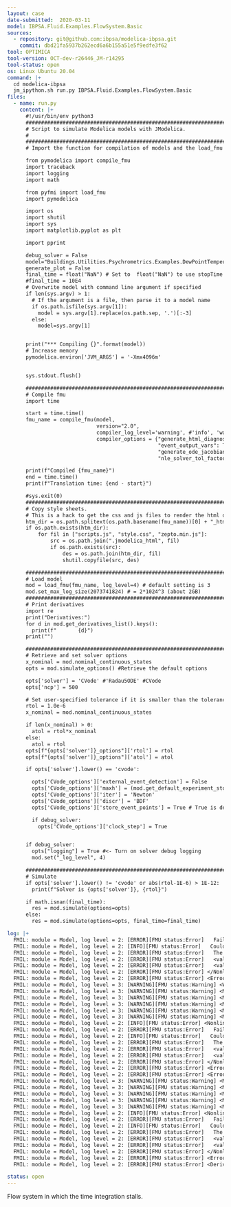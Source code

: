 ```yaml
---
layout: case
date-submitted:  2020-03-11
model: IBPSA.Fluid.Examples.FlowSystem.Basic
sources:
  - repository: git@github.com:ibpsa/modelica-ibpsa.git
    commit: dbd21fa5937b262ecd6a6b155a51e5f9edfe3f62
tool: OPTIMICA
tool-version: OCT-dev-r26446_JM-r14295
tool-status: open
os: Linux Ubuntu 20.04
command: |+
  cd modelica-ibpsa
  jm_ipython.sh run.py IBPSA.Fluid.Examples.FlowSystem.Basic
files:
  - name: run.py
    content: |+
      #!/usr/bin/env python3
      ##########################################################################
      # Script to simulate Modelica models with JModelica.
      #
      ##########################################################################
      # Import the function for compilation of models and the load_fmu method

      from pymodelica import compile_fmu
      import traceback
      import logging
      import math

      from pyfmi import load_fmu
      import pymodelica

      import os
      import shutil
      import sys
      import matplotlib.pyplot as plt

      import pprint

      debug_solver = False
      model="Buildings.Utilities.Psychrometrics.Examples.DewPointTemperature"
      generate_plot = False
      final_time = float("NaN") # Set to  float("NaN") to use stopTime from .mo file
      #final_time = 10E4
      # Overwrite model with command line argument if specified
      if len(sys.argv) > 1:
        # If the argument is a file, then parse it to a model name
        if os.path.isfile(sys.argv[1]):
          model = sys.argv[1].replace(os.path.sep, '.')[:-3]
        else:
          model=sys.argv[1]


      print("*** Compiling {}".format(model))
      # Increase memory
      pymodelica.environ['JVM_ARGS'] = '-Xmx4096m'


      sys.stdout.flush()

      ######################################################################
      # Compile fmu
      import time

      start = time.time()
      fmu_name = compile_fmu(model,
                             version="2.0",
                             compiler_log_level='warning', #'info', 'warning',
                             compiler_options = {"generate_html_diagnostics" : False,
                                                 "event_output_vars": True,
                                                 "generate_ode_jacobian": False, # default is False
                                                 "nle_solver_tol_factor": 1e-2}) # 1e-2 is the default

      print(f"Compiled {fmu_name}")
      end = time.time()
      print(f"Translation time: {end - start}")

      #sys.exit(0)
      ######################################################################
      # Copy style sheets.
      # This is a hack to get the css and js files to render the html diagnostics.
      htm_dir = os.path.splitext(os.path.basename(fmu_name))[0] + "_html_diagnostics"
      if os.path.exists(htm_dir):
          for fil in ["scripts.js", "style.css", "zepto.min.js"]:
              src = os.path.join(".jmodelica_html", fil)
              if os.path.exists(src):
                  des = os.path.join(htm_dir, fil)
                  shutil.copyfile(src, des)

      ######################################################################
      # Load model
      mod = load_fmu(fmu_name, log_level=4) # default setting is 3
      mod.set_max_log_size(2073741824) # = 2*1024^3 (about 2GB)
      ######################################################################
      # Print derivatives
      import re
      print("Derivatives:")
      for d in mod.get_derivatives_list().keys():
        print(f"       {d}")
      print("")

      ######################################################################
      # Retrieve and set solver options
      x_nominal = mod.nominal_continuous_states
      opts = mod.simulate_options() #Retrieve the default options

      opts['solver'] = 'CVode' #'Radau5ODE' #CVode
      opts['ncp'] = 500

      # Set user-specified tolerance if it is smaller than the tolerance in the .mo file
      rtol = 1.0e-6
      x_nominal = mod.nominal_continuous_states

      if len(x_nominal) > 0:
        atol = rtol*x_nominal
      else:
        atol = rtol
      opts[f"{opts['solver']}_options"]['rtol'] = rtol
      opts[f"{opts['solver']}_options"]['atol'] = atol

      if opts['solver'].lower() == 'cvode':

        opts['CVode_options']['external_event_detection'] = False
        opts['CVode_options']['maxh'] = (mod.get_default_experiment_stop_time()-mod.get_default_experiment_start_time())/float  (opts['ncp'])
        opts['CVode_options']['iter'] = 'Newton'
        opts['CVode_options']['discr'] = 'BDF'
        opts['CVode_options']['store_event_points'] = True # True is default, set to false if many events

        if debug_solver:
          opts['CVode_options']['clock_step'] = True


      if debug_solver:
        opts["logging"] = True #<- Turn on solver debug logging
        mod.set("_log_level", 4)

      ######################################################################
      # Simulate
      if opts['solver'].lower() != 'cvode' or abs(rtol-1E-6) > 1E-12:
        print(f"Solver is {opts['solver']}, {rtol}")

      if math.isnan(final_time):
        res = mod.simulate(options=opts)
      else:
        res = mod.simulate(options=opts, final_time=final_time)

log: |+
  FMIL: module = Model, log level = 2: [ERROR][FMU status:Error]   Failed to find a solution for nonlinear <value name="block">"2"</value> at <value name="time">        4.5547110015712224E+02</value>.
  FMIL: module = Model, log level = 2: [INFO][FMU status:Error]   Could not compute next set of values for the iteration variables that would get us closer to a solution.
  FMIL: module = Model, log level = 2: [ERROR][FMU status:Error]   The <value name="function">KINSol</value> outputs:
  FMIL: module = Model, log level = 2: [ERROR][FMU status:Error]   <value name="msg">"The line search algorithm was unable to find an iterate sufficiently distinct from the current iterate."</value>
  FMIL: module = Model, log level = 2: [ERROR][FMU status:Error]   <value name="functionL2Norm">        4.1508352471939716E-08</value>, <value name="scaledStepLength">        8.1781233873004737E+00</value>, <value name="tolerance">        1.0000000000000000E-08</value>
  FMIL: module = Model, log level = 2: [ERROR][FMU status:Error] </NonlinearBlockConvergenceError>
  FMIL: module = Model, log level = 2: [ERROR][FMU status:Error] <Error category="error">The equations with initial scaling solved fine, re-scaled equations failed in <value name="block">"2"</value></Error>
  FMIL: module = Model, log level = 3: [WARNING][FMU status:Warning] <Warning category="warning">Evaluating the derivatives failed while evaluating the event indicators at <value name="t">        4.5547110015712224E+02</value>, retrying with restored values.</Warning>
  FMIL: module = Model, log level = 3: [WARNING][FMU status:Warning] <MinScalingExceeded category="warning">Poor scaling in <value name="block">"2"</value> but will allow it based on structure of block. Consider changes in the model. Partial derivative of <value name="equation" flags="index">0</value> with respect to <value name="Iter">"spl.port_3.m_flow"</value> is <value name="dRes_dIter">       -1.4543980541939865E+11</value> (<value name="dRes_dIter_scaled">       -1.4543980541939866E+12</value>).</MinScalingExceeded>
  FMIL: module = Model, log level = 3: [WARNING][FMU status:Warning] <MinScalingExceeded category="warning">Poor scaling in <value name="block">"2"</value> but will allow it based on structure of block. Consider changes in the model. Partial derivative of <value name="equation" flags="index">18</value> with respect to <value name="Iter">"spl.port_3.m_flow"</value> is <value name="dRes_dIter">        1.5966465854843893E+10</value> (<value name="dRes_dIter_scaled">        1.5966465854843893E+11</value>).</MinScalingExceeded>
  FMIL: module = Model, log level = 3: [WARNING][FMU status:Warning] <MinScalingExceeded category="warning">Poor scaling in <value name="block">"2"</value> but will allow it based on structure of block. Consider changes in the model. Partial derivative of <value name="equation" flags="index">26</value> with respect to <value name="Iter">"spl.port_3.m_flow"</value> is <value name="dRes_dIter">       -1.9058323603391159E+10</value> (<value name="dRes_dIter_scaled">       -1.9058323603391159E+11</value>).</MinScalingExceeded>
  FMIL: module = Model, log level = 3: [WARNING][FMU status:Warning] <MinScalingExceeded category="warning">Poor scaling in <value name="block">"2"</value> but will allow it based on structure of block. Consider changes in the model. Partial derivative of <value name="equation" flags="index">27</value> with respect to <value name="Iter">"spl.port_3.m_flow"</value> is <value name="dRes_dIter">       -1.9058323603391647E+10</value> (<value name="dRes_dIter_scaled">       -1.9058323603391647E+11</value>).</MinScalingExceeded>
  FMIL: module = Model, log level = 3: [WARNING][FMU status:Warning] <MinScalingExceeded category="warning">Poor scaling in <value name="block">"2"</value> but will allow it based on structure of block. Consider changes in the model. Partial derivative of <value name="equation" flags="index">28</value> with respect to <value name="Iter">"spl.port_3.m_flow"</value> is <value name="dRes_dIter">       -1.9058323603389008E+10</value> (<value name="dRes_dIter_scaled">       -1.9058323603389008E+11</value>).</MinScalingExceeded>
  FMIL: module = Model, log level = 2: [INFO][FMU status:Error] <NonlinearBlockConvergenceError category="error">
  FMIL: module = Model, log level = 2: [ERROR][FMU status:Error]   Failed to find a solution for nonlinear <value name="block">"2"</value> at <value name="time">        4.5547110015712224E+02</value>.
  FMIL: module = Model, log level = 2: [INFO][FMU status:Error]   Could not compute next set of values for the iteration variables that would get us closer to a solution.
  FMIL: module = Model, log level = 2: [ERROR][FMU status:Error]   The <value name="function">KINSol</value> outputs:
  FMIL: module = Model, log level = 2: [ERROR][FMU status:Error]   <value name="msg">"The line search algorithm was unable to find an iterate sufficiently distinct from the current iterate."</value>
  FMIL: module = Model, log level = 2: [ERROR][FMU status:Error]   <value name="functionL2Norm">        4.1508352471939716E-08</value>, <value name="scaledStepLength">        8.1781233873004737E+00</value>, <value name="tolerance">        1.0000000000000000E-08</value>
  FMIL: module = Model, log level = 2: [ERROR][FMU status:Error] </NonlinearBlockConvergenceError>
  FMIL: module = Model, log level = 2: [ERROR][FMU status:Error] <Error category="error">The equations with initial scaling solved fine, re-scaled equations failed in <value name="block">"2"</value></Error>
  FMIL: module = Model, log level = 2: [ERROR][FMU status:Error] <Error category="error">Evaluating the derivatives failed while evaluating the event indicators at <value name="t">        4.5547110015712224E+02</value></Error>
  FMIL: module = Model, log level = 3: [WARNING][FMU status:Warning] <MinScalingExceeded category="warning">Poor scaling in <value name="block">"2"</value> but will allow it based on structure of block. Consider changes in the model. Partial derivative of <value name="equation" flags="index">0</value> with respect to <value name="Iter">"spl.port_3.m_flow"</value> is <value name="dRes_dIter">       -1.4543980541939865E+11</value> (<value name="dRes_dIter_scaled">       -1.4543980541939866E+12</value>).</MinScalingExceeded>
  FMIL: module = Model, log level = 3: [WARNING][FMU status:Warning] <MinScalingExceeded category="warning">Poor scaling in <value name="block">"2"</value> but will allow it based on structure of block. Consider changes in the model. Partial derivative of <value name="equation" flags="index">18</value> with respect to <value name="Iter">"spl.port_3.m_flow"</value> is <value name="dRes_dIter">        1.5966465854843893E+10</value> (<value name="dRes_dIter_scaled">        1.5966465854843893E+11</value>).</MinScalingExceeded>
  FMIL: module = Model, log level = 3: [WARNING][FMU status:Warning] <MinScalingExceeded category="warning">Poor scaling in <value name="block">"2"</value> but will allow it based on structure of block. Consider changes in the model. Partial derivative of <value name="equation" flags="index">26</value> with respect to <value name="Iter">"spl.port_3.m_flow"</value> is <value name="dRes_dIter">       -1.9058323603391159E+10</value> (<value name="dRes_dIter_scaled">       -1.9058323603391159E+11</value>).</MinScalingExceeded>
  FMIL: module = Model, log level = 3: [WARNING][FMU status:Warning] <MinScalingExceeded category="warning">Poor scaling in <value name="block">"2"</value> but will allow it based on structure of block. Consider changes in the model. Partial derivative of <value name="equation" flags="index">27</value> with respect to <value name="Iter">"spl.port_3.m_flow"</value> is <value name="dRes_dIter">       -1.9058323603391647E+10</value> (<value name="dRes_dIter_scaled">       -1.9058323603391647E+11</value>).</MinScalingExceeded>
  FMIL: module = Model, log level = 3: [WARNING][FMU status:Warning] <MinScalingExceeded category="warning">Poor scaling in <value name="block">"2"</value> but will allow it based on structure of block. Consider changes in the model. Partial derivative of <value name="equation" flags="index">28</value> with respect to <value name="Iter">"spl.port_3.m_flow"</value> is <value name="dRes_dIter">       -1.9058323603389008E+10</value> (<value name="dRes_dIter_scaled">       -1.9058323603389008E+11</value>).</MinScalingExceeded>
  FMIL: module = Model, log level = 2: [INFO][FMU status:Error] <NonlinearBlockConvergenceError category="error">
  FMIL: module = Model, log level = 2: [ERROR][FMU status:Error]   Failed to find a solution for nonlinear <value name="block">"2"</value> at <value name="time">        4.5547110015712224E+02</value>.
  FMIL: module = Model, log level = 2: [INFO][FMU status:Error]   Could not compute next set of values for the iteration variables that would get us closer to a solution.
  FMIL: module = Model, log level = 2: [ERROR][FMU status:Error]   The <value name="function">KINSol</value> outputs:
  FMIL: module = Model, log level = 2: [ERROR][FMU status:Error]   <value name="msg">"The line search algorithm was unable to find an iterate sufficiently distinct from the current iterate."</value>
  FMIL: module = Model, log level = 2: [ERROR][FMU status:Error]   <value name="functionL2Norm">        4.1508352471939716E-08</value>, <value name="scaledStepLength">        8.1781233873004737E+00</value>, <value name="tolerance">        1.0000000000000000E-08</value>
  FMIL: module = Model, log level = 2: [ERROR][FMU status:Error] </NonlinearBlockConvergenceError>
  FMIL: module = Model, log level = 2: [ERROR][FMU status:Error] <Error category="error">The equations with initial scaling solved fine, re-scaled equations failed in <value name="block">"2"</value></Error>
  FMIL: module = Model, log level = 2: [ERROR][FMU status:Error] <DerivativeCalculationFailure category="error">Evaluating the ode derivatives failed.</DerivativeCalculationFailure>

status: open
---
```


Flow system in which the time integration stalls.

<!--excerpt-->
